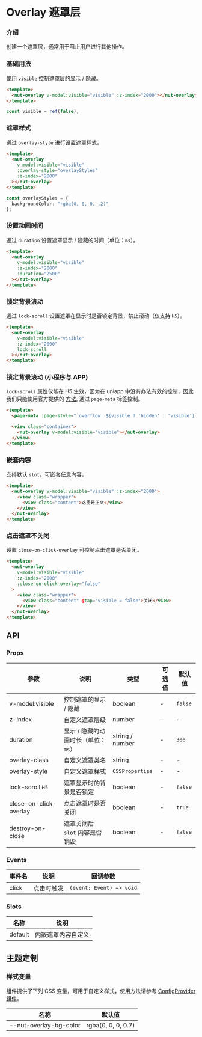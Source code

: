 # Overlay 遮罩层

### 介绍

创建一个遮罩层，通常用于阻止用户进行其他操作。

### 基础用法

使用 `visible` 控制遮罩层的显示 / 隐藏。

```html
<template>
  <nut-overlay v-model:visible="visible" :z-index="2000"></nut-overlay>
</template>
```

```ts
const visible = ref(false);
```

### 遮罩样式

通过 `overlay-style` 进行设置遮罩样式。

```html {4}
<template>
  <nut-overlay
    v-model:visible="visible"
    :overlay-style="overlayStyles"
    :z-index="2000"
  ></nut-overlay>
</template>
```

```ts
const overlayStyles = {
  backgroundColor: "rgba(0, 0, 0, .2)"
};
```

### 设置动画时间

通过 `duration` 设置遮罩显示 / 隐藏的时间（单位：`ms`）。

```html {5}
<template>
  <nut-overlay
    v-model:visible="visible"
    :z-index="2000"
    :duration="2500"
  ></nut-overlay>
</template>
```

### 锁定背景滚动

通过 `lock-scroll` 设置遮罩在显示时是否锁定背景，禁止滚动（仅支持 `H5`）。

```html {5}
<template>
  <nut-overlay
    v-model:visible="visible"
    :z-index="2000"
    lock-scroll
  ></nut-overlay>
</template>
```

### 锁定背景滚动 (小程序与 APP)

`lock-scroll` 属性仅能在 H5 生效，因为在 uniapp 中没有办法有效的控制，因此我们只能使用官方提供的
[方法](https://uniapp.dcloud.net.cn/component/uniui/uni-popup.html#%E7%A6%81%E6%AD%A2%E6%BB%9A%E5%8A%A8%E7%A9%BF%E9%80%8F),
通过 `page-meta` 标签控制。

```html
<template>
  <page-meta :page-style="`overflow: ${visible ? 'hidden' : 'visible'}`"></page-meta>

  <view class="container">
    <nut-overlay v-model:visible="visible"></nut-overlay>
  </view>
</template>
```

### 嵌套内容

支持默认 `slot`，可嵌套任意内容。

```html
<template>
  <nut-overlay v-model:visible="visible" :z-index="2000">
    <view class="wrapper">
      <view class="content">这里是正文</view>
    </view>
  </nut-overlay>
</template>
```

### 点击遮罩不关闭

设置 `close-on-click-overlay` 可控制点击遮罩是否关闭。

```html {5}
<template>
  <nut-overlay
    v-model:visible="visible"
    :z-index="2000"
    :close-on-click-overlay="false"
  >
    <view class="wrapper">
      <view class="content" @tap="visible = false">关闭</view>
    </view>
  </nut-overlay>
</template>
```

## API

### Props

| 参数                     | 说明                    | 类型              | 可选值 | 默认值     |
|------------------------|-----------------------|-----------------|-----|---------|
| v-model:visible        | 控制遮罩的显示 / 隐藏          | boolean         | -   | `false` |
| z-index                | 自定义遮罩层级               | number          | -   | -       |
| duration               | 显示 / 隐藏的动画时长（单位：`ms`） | string / number | -   | `300`   |
| overlay-class          | 自定义遮罩类名               | string          | -   | -       |
| overlay-style          | 自定义遮罩样式               | `CSSProperties` | -   | -       |
| lock-scroll `H5`       | 遮罩显示时的背景是否锁定          | boolean         | -   | `false` |
| close-on-click-overlay | 点击遮罩时是否关闭             | boolean         | -   | `true`  |
| destroy-on-close       | 遮罩关闭后 `slot` 内容是否销毁   | boolean         | -   | `false` |

### Events

| 事件名   | 说明    | 回调参数                     |
|-------|-------|--------------------------|
| click | 点击时触发 | `(event: Event) => void` |

### Slots

| 名称      | 说明        |
|---------|-----------|
| default | 内嵌遮罩内容自定义 |

## 主题定制

### 样式变量

组件提供了下列 CSS 变量，可用于自定义样式，使用方法请参考 [ConfigProvider 组件](/components/basic/configprovider)。

| 名称                     | 默认值                |
|------------------------|--------------------|
| --nut-overlay-bg-color | rgba(0, 0, 0, 0.7) |
